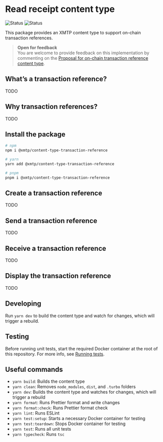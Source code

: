 # Read receipt content type

![Status](https://img.shields.io/badge/Content_type_status-Standards--track-yellow) ![Status](https://img.shields.io/badge/Reference_implementation_status-Beta-yellow)

This package provides an XMTP content type to support on-chain transaction references.

> **Open for feedback**  
> You are welcome to provide feedback on this implementation by commenting on the [Proposal for on-chain transaction reference content type](https://github.com/orgs/xmtp/discussions/37).

## What’s a transaction reference?

TODO

## Why transaction references?

TODO

## Install the package

```bash
# npm
npm i @xmtp/content-type-transaction-reference

# yarn
yarn add @xmtp/content-type-transaction-reference

# pnpm
pnpm i @xmtp/content-type-transaction-reference
```

## Create a transaction reference

TODO

## Send a transaction reference

TODO

## Receive a transaction reference

TODO

## Display the transaction reference

TODO

## Developing

Run `yarn dev` to build the content type and watch for changes, which will trigger a rebuild.

## Testing

Before running unit tests, start the required Docker container at the root of this repository. For more info, see [Running tests](../../README.md#running-tests).

## Useful commands

- `yarn build`: Builds the content type
- `yarn clean`: Removes `node_modules`, `dist`, and `.turbo` folders
- `yarn dev`: Builds the content type and watches for changes, which will trigger a rebuild
- `yarn format`: Runs Prettier format and write changes
- `yarn format:check`: Runs Prettier format check
- `yarn lint`: Runs ESLint
- `yarn test:setup`: Starts a necessary Docker container for testing
- `yarn test:teardown`: Stops Docker container for testing
- `yarn test`: Runs all unit tests
- `yarn typecheck`: Runs `tsc`
